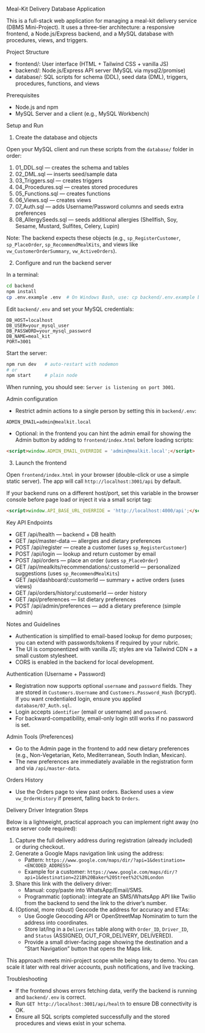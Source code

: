 Meal-Kit Delivery Database Application

This is a full-stack web application for managing a meal-kit delivery service (DBMS Mini-Project). It uses a three-tier architecture: a responsive frontend, a Node.js/Express backend, and a MySQL database with procedures, views, and triggers.

Project Structure

- frontend/: User interface (HTML + Tailwind CSS + vanilla JS)
- backend/: Node.js/Express API server (MySQL via mysql2/promise)
- database/: SQL scripts for schema (DDL), seed data (DML), triggers, procedures, functions, and views

Prerequisites

- Node.js and npm
- MySQL Server and a client (e.g., MySQL Workbench)

Setup and Run

1) Create the database and objects

Open your MySQL client and run these scripts from the `database/` folder in order:

1. 01_DDL.sql      — creates the schema and tables
2. 02_DML.sql      — inserts seed/sample data
3. 03_Triggers.sql — creates triggers
4. 04_Procedures.sql — creates stored procedures
5. 05_Functions.sql  — creates functions
6. 06_Views.sql      — creates views
7. 07_Auth.sql       — adds Username/Password columns and seeds extra preferences
8. 08_AllergySeeds.sql — seeds additional allergies (Shellfish, Soy, Sesame, Mustard, Sulfites, Celery, Lupin)

Note: The backend expects these objects (e.g., `sp_RegisterCustomer`, `sp_PlaceOrder`, `sp_RecommendMealKits`, and views like `vw_CustomerOrderSummary`, `vw_ActiveOrders`).

2) Configure and run the backend server

In a terminal:

```bash
cd backend
npm install
cp .env.example .env  # On Windows Bash, use: cp backend/.env.example backend/.env from repo root
```

Edit `backend/.env` and set your MySQL credentials:

```
DB_HOST=localhost
DB_USER=your_mysql_user
DB_PASSWORD=your_mysql_password
DB_NAME=meal_kit
PORT=3001
```

Start the server:

```bash
npm run dev   # auto-restart with nodemon
# or
npm start     # plain node
```

When running, you should see: `Server is listening on port 3001`.

Admin configuration

- Restrict admin actions to a single person by setting this in `backend/.env`:

```
ADMIN_EMAIL=admin@mealkit.local
```

- Optional: in the frontend you can hint the admin email for showing the Admin button by adding to `frontend/index.html` before loading scripts:

```html
<script>window.ADMIN_EMAIL_OVERRIDE = 'admin@mealkit.local';</script>
```

3) Launch the frontend

Open `frontend/index.html` in your browser (double-click or use a simple static server). The app will call `http://localhost:3001/api` by default.

If your backend runs on a different host/port, set this variable in the browser console before page load or inject it via a small script tag:

```html
<script>window.API_BASE_URL_OVERRIDE = 'http://localhost:4000/api';</script>
```

Key API Endpoints

- GET /api/health — backend + DB health
- GET /api/master-data — allergies and dietary preferences
- POST /api/register — create a customer (uses `sp_RegisterCustomer`)
- POST /api/login — lookup and return customer by email
- POST /api/orders — place an order (uses `sp_PlaceOrder`)
- GET /api/mealkits/recommendations/:customerId — personalized suggestions (uses `sp_RecommendMealKits`)
- GET /api/dashboard/:customerId — summary + active orders (uses views)
- GET /api/orders/history/:customerId — order history
- GET /api/preferences — list dietary preferences
- POST /api/admin/preferences — add a dietary preference (simple admin)

Notes and Guidelines

- Authentication is simplified to email-based lookup for demo purposes; you can extend with passwords/tokens if required by your rubric.
- The UI is componentized with vanilla JS; styles are via Tailwind CDN + a small custom stylesheet.
- CORS is enabled in the backend for local development.

Authentication (Username + Password)

- Registration now supports optional `username` and `password` fields. They are stored in `Customers.Username` and `Customers.Password_Hash` (bcrypt). If you want credentialed login, ensure you applied `database/07_Auth.sql`.
- Login accepts `identifier` (email or username) and `password`.
- For backward-compatibility, email-only login still works if no password is set.

Admin Tools (Preferences)

- Go to the Admin page in the frontend to add new dietary preferences (e.g., Non-Vegetarian, Keto, Mediterranean, South Indian, Mexican).
- The new preferences are immediately available in the registration form and via `/api/master-data`.

Orders History

- Use the Orders page to view past orders. Backend uses a view `vw_OrderHistory` if present, falling back to `Orders`.

Delivery Driver Integration Steps

Below is a lightweight, practical approach you can implement right away (no extra server code required):

1. Capture the full delivery address during registration (already included) or during checkout.
2. Generate a Google Maps navigation link using the address:
	- Pattern: `https://www.google.com/maps/dir/?api=1&destination=<ENCODED_ADDRESS>`
	- Example for a customer: `https://www.google.com/maps/dir/?api=1&destination=221B%20Baker%20Street%2C%20London`
3. Share this link with the delivery driver:
	- Manual: copy/paste into WhatsApp/Email/SMS.
	- Programmatic (optional): integrate an SMS/WhatsApp API like Twilio from the backend to send the link to the driver’s number.
4. (Optional, more robust) Geocode the address for accuracy and ETAs:
	- Use Google Geocoding API or OpenStreetMap Nominatim to turn the address into coordinates.
	- Store lat/lng in a `Deliveries` table along with `Order_ID`, `Driver_ID`, and `Status` (ASSIGNED, OUT_FOR_DELIVERY, DELIVERED).
	- Provide a small driver-facing page showing the destination and a “Start Navigation” button that opens the Maps link.

This approach meets mini-project scope while being easy to demo. You can scale it later with real driver accounts, push notifications, and live tracking.

Troubleshooting

- If the frontend shows errors fetching data, verify the backend is running and `backend/.env` is correct.
- Run `GET http://localhost:3001/api/health` to ensure DB connectivity is OK.
- Ensure all SQL scripts completed successfully and the stored procedures and views exist in your schema.